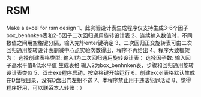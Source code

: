 # RSM
Make a excel for rsm design
1、此实验设计表生成程序仅支持生成3-6个因子box_benhnken表和2-5因子二次回归通用旋转设计表
2、连续输入数值时，不同数值之间用空格键分隔，输入完毕enter键确定
3、二次回归正交旋转表可由二次回归通用旋转设计表删减中心点实验次数得出，程序不再给出
4、程序大致框架为：
	选择创建表格类型:
		输入1为二次回归通用旋转设计表：
			选择因子数:
				输入因子高水平值&低水平值
					生成表格
		输入2为box_benhnken表，步骤和回归通用旋转设计表类似
5、双击exe程序启动，按空格键开始运行
6、创建excel表格默认生成在D盘根目录，没有D盘出门左拐不送
7、本程序禁止用于违法犯罪活动
8、觉得程序好用，可以联系本人转账：）

